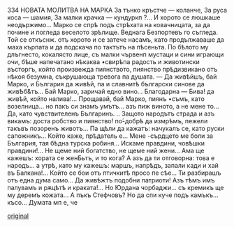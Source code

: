 ﻿334	НОВАТА МОЛИТВА НА МАРКА
За тънко кръстче — коланче, За руса коса — шамия, За малки крачка — кундуркп ?...
И хорото се люшкаше неодържимо...
Марко се спрѣ подъ стрѣхата на ковачницата, за да почине и погледа веселото зрѣлище.
Веднага Безпортевъ го съгледа. Той се откъснж. отъ хорото и се затече насамъ, като продължаваше да маха кърпата и да подскача по тактътъ на пѣсеньта. По бѣлото му длъгнесто, кокалясто лице, съ малки чървенп мустаци и сини играющи очи, бѣше напечатано нѣкаква •свирѣпа радость и животински въсторгъ, който произвежда пиянството, пиянство прѣдизвикано отъ нѣкоя безумна, съкрушающа тревога па душата.
— Да живѣйшъ, бай Марко, и България да живѣй, па и славнитѣ български синове да живѢб&тъ... Бай Марко, заричай едно вино... Благодарна — Бива! да живѣй, който налива!... Прощавай, бай Марко, пиянъ •съмъ, като возелница... но пакъ си знамъ умътъ... азъ пиж виното, а не мене то... Да, като чувствителенъ Българинъ. .. Защото народътъ страда и азъ викамъ: доста робство и пиянство! по́-добрѣ да измрѣмъ, пежели такъвъ позоренъ животъ... Па щѣли да кажатъ: начукалъ се, като руски сапожникъ... Който каже, прѣдатель е... Мене -сърдцето ме боли за България, тая бѣдна турска робиня... Искаме правдини, човѣшки правдини!... Не щеме ний богатство, не щеме ний жени... Ама ще кажешъ: хората се женБьтъ, и то кога? А азъ да ти отговорна: това е народъ... а утрѣ, като му кажешъ: маршъ, напрѣдъ, запали кади и хай въ Балкана!... Който се бои отъ птичкитѣ просо пе сѣе... Ти разбирашъ отъ една дума само... Да живѣжтъ подобни патриоти! Азъ тѣмъ имъ палувамъ и рѫцѣтѣ и краката!... Но Юрдана чорбаджи... съ кремикъ ще му деремъ кожата... А пъкъ Стефчовъ? Но да спи куче подъ камъкъ... късо... Думата мп е, че

[original](images/375.jpg)